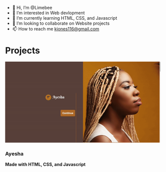 - 👋 Hi, I’m @Limebee
- 👀 I’m interested in Web devlopment
- 🌱 I’m currently learning HTML, CSS, and Javascript
- 💞️ I’m looking to collaborate on Website projects
- 📫 How to reach me kjones116@gmail.com
<h1>Projects</h1>
<img src="ayesha-update.gif" alt="ayesha-salon">
<h3>Ayesha</h3>
<p><strong>Made with HTML, CSS, and  Javascript<strong></p>
<!---
Limebee/Limebee is a ✨ special ✨ repository because its `README.md` (this file) appears on your GitHub profile.
You can click the Preview link to take a look at your changes.
--->
